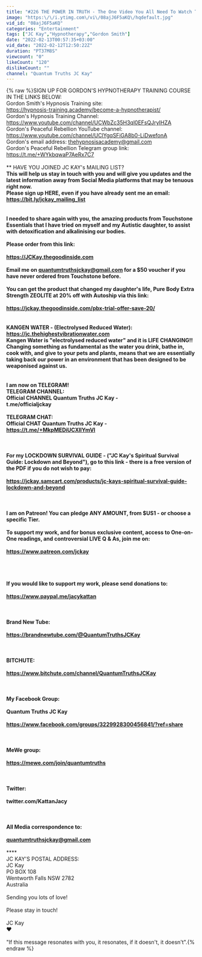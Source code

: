 ```yaml
---
title: "#226 THE POWER IN TRUTH - The One Video You All Need To Watch Today - (JC Kay)"
image: "https:\/\/i.ytimg.com\/vi\/08ajJ6F5aKQ\/hqdefault.jpg"
vid_id: "08ajJ6F5aKQ"
categories: "Entertainment"
tags: ["JC Kay","Hypnotherapy","Gordon Smith"]
date: "2022-02-13T00:57:35+03:00"
vid_date: "2022-02-12T12:50:22Z"
duration: "PT37M8S"
viewcount: "0"
likeCount: "120"
dislikeCount: ""
channel: "Quantum Truths JC Kay"
---
```

{% raw %}SIGN UP FOR GORDON'S HYPNOTHERAPY TRAINING COURSE IN THE LINKS BELOW:<br />Gordon Smith's Hypnosis Training site: <br /><a rel="nofollow" target="blank" href="https://hypnosis-training.academy/become-a-hypnotherapist/">https://hypnosis-training.academy/become-a-hypnotherapist/</a><br />Gordon's Hypnosis Training Channel: <a rel="nofollow" target="blank" href="https://www.youtube.com/channel/UCWbZc35H3ql0EFsQJryIHZA">https://www.youtube.com/channel/UCWbZc35H3ql0EFsQJryIHZA</a><br />Gordon's Peaceful Rebellion YouTube channel: <a rel="nofollow" target="blank" href="https://www.youtube.com/channel/UClYgqSFiGA8b0-LiDwefonA">https://www.youtube.com/channel/UClYgqSFiGA8b0-LiDwefonA</a><br />Gordon's email address: thehypnosisacademy@gmail.com<br />Gordon's Peaceful Rebellion Telegram group link: <a rel="nofollow" target="blank" href="https://t.me/+WYkbqwaP7AeRx7C7">https://t.me/+WYkbqwaP7AeRx7C7</a><br /><br />** HAVE YOU JOINED JC KAY's MAILING LIST? **<br />This will help us stay in touch with you and will give you updates and the latest information away from Social Media platforms that may be tenuous right now.<br />Please sign up HERE, even if you have already sent me an email:<br /><a rel="nofollow" target="blank" href="https://bit.ly/jckay_mailing_list">https://bit.ly/jckay_mailing_list</a><br /><br />******<br />I needed to share again with you, the amazing products from Touchstone Essentials that I have tried on myself and my Autistic daughter, to assist with detoxification and alkalinising our bodies.<br /><br />Please order from this link: <br /><br /><a rel="nofollow" target="blank" href="https://JCKay.thegoodinside.com">https://JCKay.thegoodinside.com</a><br /><br />Email me on quantumtruthsjckay@gmail.com for a $50 voucher if you have never ordered from Touchstone before.<br /><br />You can get the product that changed my daughter's life, Pure Body Extra Strength ZEOLITE at 20% off with Autoship via this link:<br /><br /><a rel="nofollow" target="blank" href="https://jckay.thegoodinside.com/pbx-trial-offer-save-20/">https://jckay.thegoodinside.com/pbx-trial-offer-save-20/</a><br /><br />******<br />KANGEN WATER - (Electrolysed Reduced Water):<br /><a rel="nofollow" target="blank" href="https://jc.thehighestvibrationwater.com">https://jc.thehighestvibrationwater.com</a><br />Kangen Water is &quot;electrolysed reduced water&quot; and it is LIFE CHANGING!! Changing something as fundamental as the water you drink, bathe in, cook with, and give to your pets and plants, means that we are essentially taking back our power in an environment that has been designed to be weaponised against us. <br /><br />******<br />I am now on TELEGRAM!<br />TELEGRAM CHANNEL:<br />Official CHANNEL Quantum Truths JC Kay -<br />t.me/officialjckay<br /><br />TELEGRAM CHAT:<br />Official CHAT Quantum Truths JC Kay - <br /><a rel="nofollow" target="blank" href="https://t.me/+MkpMEDiUCXllYmVl">https://t.me/+MkpMEDiUCXllYmVl</a><br /><br />******<br /><br />For my LOCKDOWN SURVIVAL GUIDE - (&quot;JC Kay's Spiritual Survival Guide: Lockdown and Beyond&quot;), go to this link - there is a free version of the PDF if you do not wish to pay:<br /><br /><a rel="nofollow" target="blank" href="https://jckay.samcart.com/products/jc-kays-spiritual-survival-guide-lockdown-and-beyond">https://jckay.samcart.com/products/jc-kays-spiritual-survival-guide-lockdown-and-beyond</a><br /><br />******<br /><br />I am on Patreon! You can pledge ANY AMOUNT, from $US1 - or choose a specific Tier.<br /><br />To support my work, and for bonus exclusive content, access to One-on-One readings, and controversial LIVE Q &amp; As, join me on:<br /><br /><a rel="nofollow" target="blank" href="https://www.patreon.com/jckay">https://www.patreon.com/jckay</a><br /><br /><br />******<br /><br />If you would like to support my work, please send donations to:<br /><br /><a rel="nofollow" target="blank" href="https://www.paypal.me/jacykattan">https://www.paypal.me/jacykattan</a><br /><br />******<br /><br />Brand New Tube:<br /><br /><a rel="nofollow" target="blank" href="https://brandnewtube.com/@QuantumTruthsJCKay">https://brandnewtube.com/@QuantumTruthsJCKay</a><br /><br />******<br /><br />BITCHUTE:<br /><br /><a rel="nofollow" target="blank" href="https://www.bitchute.com/channel/QuantumTruthsJCKay">https://www.bitchute.com/channel/QuantumTruthsJCKay</a><br /><br />******<br /><br />My Facebook Group:<br /><br />Quantum Truths JC Kay<br /><br /><a rel="nofollow" target="blank" href="https://www.facebook.com/groups/3229928300456841/?ref=share">https://www.facebook.com/groups/3229928300456841/?ref=share</a><br /><br />******<br /><br />MeWe group:<br /><br /><a rel="nofollow" target="blank" href="https://mewe.com/join/quantumtruths">https://mewe.com/join/quantumtruths</a><br /><br />******<br /><br />Twitter:<br /><br />twitter.com/KattanJacy <br /><br />******<br /><br />All Media correspondence to:<br /><br />quantumtruthsjckay@gmail.com  <br /><br />******<br />JC KAY'S POSTAL ADDRESS:<br />JC Kay<br />PO BOX 108<br />Wentworth Falls NSW 2782<br />Australia<br /><br />Sending you lots of love!<br /><br />Please stay in touch! <br /><br />JC Kay<br />❤<br /><br />&quot;If this message resonates with you, it resonates, if it doesn't, it doesn't&quot;.{% endraw %}
